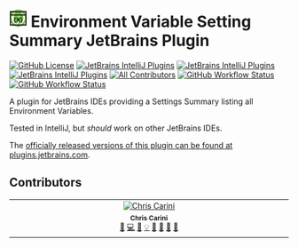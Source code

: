 # <img src="./src/main/resources/META-INF/pluginIcon.svg" width="32" /> Environment Variable Setting Summary JetBrains Plugin

[![GitHub License](https://img.shields.io/github/license/ChrisCarini/environment-variable-settings-summary-intellij-plugin?style=flat-square)](https://github.com/ChrisCarini/environment-variable-settings-summary-intellij-plugin/blob/master/LICENSE)
[![JetBrains IntelliJ Plugins](https://img.shields.io/jetbrains/plugin/v/10998-environment-variable-settings-summary?label=Latest%20Plugin%20Release&style=flat-square)](https://plugins.jetbrains.com/plugin/10998-environment-variable-settings-summary)
[![JetBrains IntelliJ Plugins](https://img.shields.io/jetbrains/plugin/r/rating/10998-environment-variable-settings-summary?style=flat-square)](https://plugins.jetbrains.com/plugin/10998-environment-variable-settings-summary)
[![JetBrains IntelliJ Plugins](https://img.shields.io/jetbrains/plugin/d/10998-environment-variable-settings-summary?style=flat-square)](https://plugins.jetbrains.com/plugin/10998-environment-variable-settings-summary)
[![All Contributors](https://img.shields.io/github/all-contributors/ChrisCarini/environment-variable-settings-summary-intellij-plugin?color=ee8449&style=flat-square)](#contributors)
[![GitHub Workflow Status](https://img.shields.io/github/actions/workflow/status/ChrisCarini/environment-variable-settings-summary-intellij-plugin/build.yml?branch=main&logo=GitHub&style=flat-square)](https://github.com/ChrisCarini/environment-variable-settings-summary-intellij-plugin/actions/workflows/build.yml)
[![GitHub Workflow Status](https://img.shields.io/github/actions/workflow/status/ChrisCarini/environment-variable-settings-summary-intellij-plugin/compatibility.yml?branch=main&label=IntelliJ%20Plugin%20Compatibility&logo=GitHub&style=flat-square)](https://github.com/ChrisCarini/environment-variable-settings-summary-intellij-plugin/actions/workflows/compatibility.yml)

<!-- Plugin description -->
A plugin for JetBrains IDEs providing a Settings Summary listing all Environment Variables.
<!-- Plugin description end -->

Tested in IntelliJ, but _should_ work on other JetBrains IDEs.

The [officially released versions of this plugin can be found at plugins.jetbrains.com](https://plugins.jetbrains.com/plugin/10998-environment-variable-settings-summary/).

## Contributors

<!-- ALL-CONTRIBUTORS-LIST:START - Do not remove or modify this section -->
<!-- prettier-ignore-start -->
<!-- markdownlint-disable -->
<table>
  <tbody>
    <tr>
      <td align="center" valign="top" width="14.28%"><a href="https://github.com/ChrisCarini"><img src="https://avatars.githubusercontent.com/u/6374067?v=4?s=100" width="100px;" alt="Chris Carini"/><br /><sub><b>Chris Carini</b></sub></a><br /><a href="#bug-ChrisCarini" title="Bug reports">🐛</a> <a href="#code-ChrisCarini" title="Code">💻</a> <a href="#doc-ChrisCarini" title="Documentation">📖</a> <a href="#example-ChrisCarini" title="Examples">💡</a> <a href="#ideas-ChrisCarini" title="Ideas, Planning, & Feedback">🤔</a> <a href="#maintenance-ChrisCarini" title="Maintenance">🚧</a> <a href="#question-ChrisCarini" title="Answering Questions">💬</a> <a href="#review-ChrisCarini" title="Reviewed Pull Requests">👀</a></td>
    </tr>
  </tbody>
</table>

<!-- markdownlint-restore -->
<!-- prettier-ignore-end -->

<!-- ALL-CONTRIBUTORS-LIST:END -->